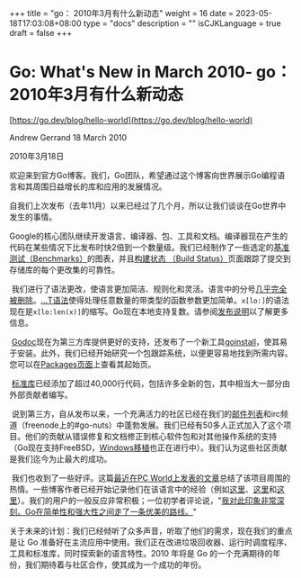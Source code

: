 +++
title = "go： 2010年3月有什么新动态"
weight = 16
date = 2023-05-18T17:03:08+08:00
type = "docs"
description = ""
isCJKLanguage = true
draft = false
+++

# Go: What's New in March 2010- go： 2010年3月有什么新动态

[https://go.dev/blog/hello-world](https://go.dev/blog/hello-world)

Andrew Gerrand
18 March 2010

2010年3月18日

​	欢迎来到官方Go博客。我们，Go团队，希望通过这个博客向世界展示Go编程语言和其周围日益增长的库和应用的发展情况。

​	自我们上次发布（去年11月）以来已经过了几个月，所以让我们谈谈在Go世界中发生的事情。

​	Google的核心团队继续开发语言、编译器、包、工具和文档。编译器现在产生的代码在某些情况下比发布时快2倍到一个数量级。我们已经制作了一些选定的[基准测试（Benchmarks）](http://godashboard.appspot.com/benchmarks)的图表，并且[构建状态 （Build Status）](http://godashboard.appspot.com/)页面跟踪了提交到存储库的每个更改集的可靠性。

​	我们进行了语法更改，使语言更加简洁、规则化和灵活。语言中的分号[几乎完全被删除](http://groups.google.com/group/golang-nuts/t/5ee32b588d10f2e9)。[…T语法](../../../References/LanguageSpecification/Types#function-types)使得处理任意数量的带类型的函数参数更加简单。`x[lo:]`的语法现在是`x[lo:len(x)]`的缩写。Go现在本地支持复数。请参阅[发布说明](https://go.dev/doc/devel/release.html)以了解更多信息。

​	[Godoc](https://go.dev/cmd/godoc/)现在为第三方库提供更好的支持，还发布了一个新工具[goinstall](https://go.dev/cmd/goinstall)，使其易于安装。此外，我们已经开始研究一个包跟踪系统，以便更容易地找到所需内容。您可以在[Packages页面](http://godashboard.appspot.com/package)上查看其起始页。

​	[标准库](https://go.dev/pkg/)已经添加了超过40,000行代码，包括许多全新的包，其中相当大一部分由外部贡献者编写。

​	说到第三方，自从发布以来，一个充满活力的社区已经在我们的[邮件列表](http://groups.google.com/group/golang-nuts/)和irc频道（freenode上的#go-nuts）中蓬勃发展。我们已经有50多人正式加入了这个项目。他们的贡献从错误修复和文档修正到核心软件包和对其他操作系统的支持（Go现在支持FreeBSD，[Windows移植](http://code.google.com/p/go/wiki/WindowsPort)也正在进行中）。我们认为这些社区贡献是我们迄今为止最大的成功。

​		我们也收到了一些好评。这篇[最近在PC World上发表的文章](http://www.pcworld.idg.com.au/article/337773/google_go_captures_developers_imaginations/)总结了该项目周围的热情。一些博客作者已经开始记录他们在该语言中的经验（例如[这里](http://golang.tumblr.com/)、[这里](http://www.infi.nl/blog/view/id/47)和[这里](http://freecella.blogspot.com/2010/01/gospecify-basic-setup-of-projects.html)）。我们的用户的一般反应非常积极；一位初学者评论说，"[我对此印象非常深刻。Go在简单性和强大性之间走了一条优美的路线。](https://groups.google.com/group/golang-nuts/browse_thread/thread/5fabdd59f8562ed2)"

​	关于未来的计划：我们已经倾听了众多声音，听取了他们的需求，现在我们的重点是让 Go 准备好在主流应用中使用。我们正在改进垃圾回收器、运行时调度程序、工具和标准库，同时探索新的语言特性。2010 年将是 Go 的一个充满期待的年份，我们期待着与社区合作，使其成为一个成功的年份。

